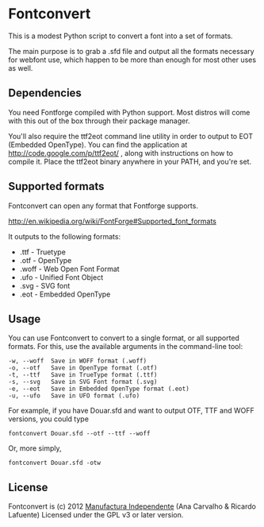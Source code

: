 
Fontconvert
===========

This is a modest Python script to convert a font into a set of formats.

The main purpose is to grab a .sfd file and output all the formats necessary for webfont use, which happen to be more than enough for most other uses as well.

Dependencies
------------

You need Fontforge compiled with Python support. 
Most distros will come with this out of the box through their package manager.

You'll also require the ttf2eot command line utility in order to output to EOT (Embedded OpenType).
You can find the application at http://code.google.com/p/ttf2eot/ , along with instructions on how to compile it.
Place the ttf2eot binary anywhere in your PATH, and you're set.

Supported formats
-----------------

Fontconvert can open any format that Fontforge supports.

  http://en.wikipedia.org/wiki/FontForge#Supported_font_formats

It outputs to the following formats:

  * .ttf - Truetype
  * .otf - OpenType
  * .woff - Web Open Font Format
  * .ufo - Unified Font Object
  * .svg - SVG font
  * .eot - Embedded OpenType

Usage
-----

You can use Fontconvert to convert to a single format, or all supported formats. For this, use the available arguments in the command-line tool:

    -w, --woff  Save in WOFF format (.woff)
    -o, --otf   Save in OpenType format (.otf)
    -t, --ttf   Save in TrueType format (.ttf)
    -s, --svg   Save in SVG Font format (.svg)
    -e, --eot   Save in Embedded OpenType format (.eot)
    -u, --ufo   Save in UFO format (.ufo)

For example, if you have Douar.sfd and want to output OTF, TTF and WOFF versions, you could type

    fontconvert Douar.sfd --otf --ttf --woff

Or, more simply,

    fontconvert Douar.sfd -otw

License
-------

Fontconvert is (c) 2012 [Manufactura Independente](http://manufacturaindependente.org) (Ana Carvalho & Ricardo Lafuente)
Licensed under the GPL v3 or later version.
